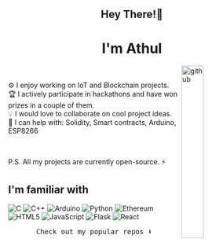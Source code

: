 <h2 align="center">Hey There!👋</h2>
<h1 align="center">I'm Athul</h1>
<img align="right" src="https://media.giphy.com/media/du3J3cXyzhj75IOgvA/giphy.gif" alt="github" width="30%" height="30%">
<br/>

 ⚙️ I enjoy working on IoT and Blockchain projects. <br/>
 🏆 I actively participate in hackathons and have won prizes in a couple of them. <br/> 
 💡 I would love to collaborate on cool project ideas. <br/> 
 💬 I can help with: Solidity, Smart contracts, Arduino, ESP8266 
 
 <br/>
 
 P.S. All my projects are currently open-source. ⚡

## I'm familiar with

 ![C](https://img.shields.io/badge/-C-333333?style=flat&logo=C&logoColor=00599C)
 ![C++](https://img.shields.io/badge/-C++-333333?style=flat&logo=C%2B%2B&logoColor=00599C)
 ![Arduino](https://img.shields.io/badge/-Arduino-333333?style=flat&logo=arduino)
 ![Python](https://img.shields.io/badge/-Python-333333?style=flat&logo=python)
 ![Ethereum](https://img.shields.io/badge/-Ethereum-333333?style=flat&logo=ethereum)
 ![HTML5](https://img.shields.io/badge/-HTML5-333333?style=flat&logo=HTML5)
 ![JavaScript](https://img.shields.io/badge/-JavaScript-333333?style=flat&logo=javascript)
 ![Flask](https://img.shields.io/badge/-Flask-333333?style=flat&logo=flask)
 ![React](https://img.shields.io/badge/-React-333333?style=flat&logo=react)

<p align="center"><samp>
Check out my popular repos ⬇️  
  </samp>
</p>
